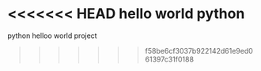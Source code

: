 <<<<<<< HEAD
hello world python
=======
python helloo world project
>>>>>>> f58be6cf3037b922142d61e9ed061397c31f0188
